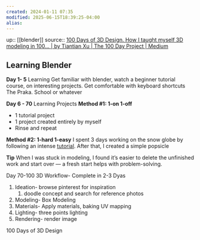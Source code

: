 ```yaml
---
created: 2024-01-11 07:35
modified: 2025-06-15T18:39:25-04:00
alias: 
---
```

up::  [[blender]]
source:: [100 Days of 3D Design. How I taught myself 3D modeling in 100… | by Tiantian Xu | The 100 Day Project | Medium](https://medium.com/the-100-day-project/100-days-of-3d-4b28a514f3ac)
## Learning Blender

**Day 1- 5** Learning
Get familiar with blender, watch a beginner tutorial course, on interesting projects. Get comfortable with keyboard shortcuts
The Praka. School or whatever

**Day 6 - 70** Learning Projects
**Method #1: 1-on 1-off**

- 1 tutorial project
- 1 project created entirely by myself
- Rinse and repeat

**Method #2: 1-hard 1-easy**
I spent 3 days working on the snow globe by following an intense [tutorial](https://youtu.be/BgMYPGWFzG4). After that, I created a simple popsicle

**Tip**
When I was stuck in modeling, I found it’s easier to delete the unfinished work and start over — a fresh start helps with problem-solving.


Day 70-100
3D Workflow- Complete in 2-3 Dyas
1. Ideation- browse pinterest for inspiration
	1. doodle concept and search for reference photos
2. Modeling- Box Modeling
3. Materials- Apply materials, baking UV mapping
4. Lighting- three points lighting
5. Rendering- render image



100 Days of 3D Design
